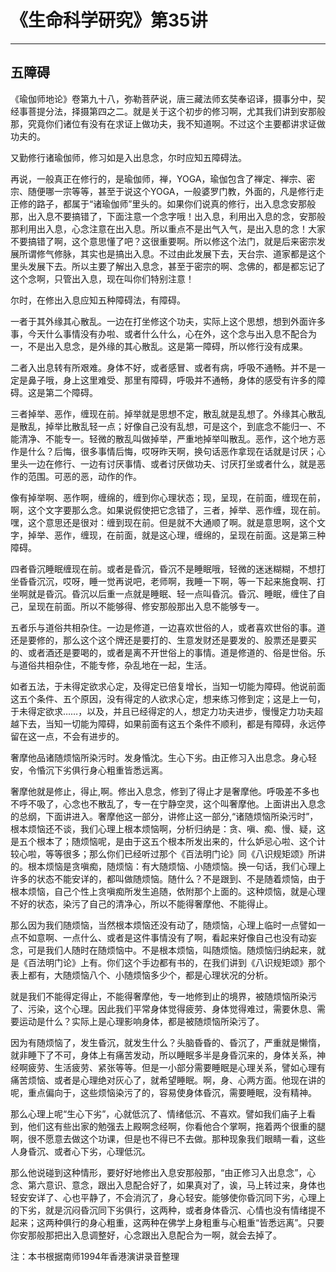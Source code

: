 # 《生命科学研究》第35讲

------

## 五障碍

《瑜伽师地论》卷第九十八，弥勒菩萨说，唐三藏法师玄奘奉诏译，摄事分中，契经事菩提分法，择摄第四之二。就是关于这个初步的修习啊，尤其我们讲到安那般那，究竟你们诸位有没有在求证上做功夫，我不知道啊。不过这个主要都讲求证做功夫的。

又勤修行诸瑜伽师，修习如是入出息念，尔时应知五障碍法。

再说，一般真正在修行的，是瑜伽师，禅，YOGA，瑜伽包含了禅定、禅宗、密宗、随便哪一宗等等，甚至于说这个YOGA，一般婆罗门教，外面的，凡是修行走正修的路子，都属于“诸瑜伽师”里头的。如果你们说真的修行，出入息念安那般那，出入息不要搞错了，下面注意一个念字哦！出入息，利用出入息的念，安那般那利用出入息，心念注意在出入息。所以重点不是出气入气，是出入息的念！大家不要搞错了啊，这个意思懂了吧？这很重要啊。所以修这个法门，就是后来密宗发展所谓修气修脉，其实也是搞出入息。不过由此发展下去，天台宗、道家都是这个里头发展下去。所以主要了解出入息念，甚至于密宗的啊、念佛的，都是都忘记了这个念啊，只管出入息，现在叫你们特别注意！

尔时，在修出入息应知五种障碍法，有障碍。

一者于其外缘其心散乱。一边在打坐修这个功夫，实际上这个思想，想到外面许多事，今天什么事情没有办啦、或者什么什么，心在外，这个念与出入息不配合为一，不是出入息念，是外缘的其心散乱。这是第一障碍，所以修行没有成果。

二者入出息转有所艰难。身体不好，或者感冒、或者有病，呼吸不通畅。并不是一定是鼻子哦，身上这里难受、那里有障碍，呼吸并不通畅，身体的感受有许多的障碍。这是第二个障碍。

三者掉举、恶作，缠现在前。掉举就是思想不定，散乱就是乱想了。外缘其心散乱是散乱，掉举比散乱轻一点；好像自己没有乱想，可是这个，到底念不能归一、不能清净、不能专一。轻微的散乱叫做掉举，严重地掉举叫散乱。恶作，这个地方恶作是什么？后悔，很多事情后悔，哎呀昨天啊，换句话恶作拿现在话就是讨厌；心里头一边在修行、一边有讨厌事情、或者讨厌做功夫、讨厌打坐或者什么，就是恶作的范围。可恶的恶，动作的作。

像有掉举啊、恶作啊，缠绵的，缠到你心理状态；现，呈现，在前面，缠现在前，啊，这个文字要那么念。如果说假使把它念错了，三者，掉举、恶作缠，现在前。嘿，这个意思还是很对：缠到现在前。但是就不大通顺了啊。就是意思啊，这个文字，掉举、恶作，缠现，在前面，就是这心理，缠绵的，呈现在前面。这是第三种障碍。

四者昏沉睡眠缠现在前。或者是昏沉，昏沉不是睡眠哦，轻微的迷迷糊糊，不想打坐昏昏沉沉，哎呀，睡一觉再说吧，老师啊，我睡一下啊，等一下起来施食啊、打坐啊就是昏沉。昏沉以后重一点就是睡眠、轻一点叫昏沉。昏沉、睡眠，缠住了自己，呈现在前面。所以不能够得、修安那般那出入息不能够专一。

五者乐与道俗共相杂住。一边是修道，一边喜欢世俗的人，或者喜欢世俗的事。道还是要修的，那么这个这个牌还是要打的、生意发财还是要发的、股票还是要买的、或者酒还是要喝的，或者是离不开世俗上的事情。道是修道的、俗是世俗。乐与道俗共相杂住，不能专修，杂乱地在一起，生活。

如者五法，于未得定欲求心定，及得定已倍复增长，当知一切能为障碍。他说前面这五个条件、五个原因，没有得定的人欲求心定，想来练习修到定；这是上一句，于未得定欲求……，以及，并且已经得定的人，想定力功夫进步，慢慢定力功夫超越下去，当知一切能为障碍，如果前面有这五个条件不顺利，都是有障碍，永远停留在这一点，不会有进步的。

奢摩他品诸随烦恼所染污时。发身惛沈。生心下劣。由正修习入出息念。身心轻安，令惛沉下劣俱行身心粗重皆悉远离。

奢摩他就是修止，得止,啊。修出入息念，修到了得止才是奢摩他。呼吸差不多也不呼不吸了，心念也不散乱了，专一在宁静空灵，这个叫奢摩他。上面讲出入息念的总纲，下面讲进入。奢摩他这一部分，讲修止这一部分,“诸随烦恼所染污时”，根本烦恼还不谈，我们心理上根本烦恼啊，分析归纳是：贪、嗔、痴、慢、疑，这是五个根本了；随烦恼呢，是由于这五个根本所发出来的，什么妒忌心啦、这个计较心啦，等等很多；那么你们已经听过那个《百法明门论》同《八识规矩颂》所讲的。根本烦恼是贪嗔痴，随烦恼：有大随烦恼、小随烦恼。换一句话，我们心理上许多的状态不能安详的，都叫做随烦恼。随什么？不是跟到、不是随着烦恼，由于根本烦恼，自己个性上贪嗔痴所发生追随，依附那个上面的。这种烦恼，就是心理不好的状态，染污了自己的清净心，所以不能得奢摩他、不能得止。

那么因为我们随烦恼，当然根本烦恼还没有动了，随烦恼，心理上临时一点譬如一点不如意啊、一点什么、或者是这件事情没有了啊，看起来好像自己也没有动妄念，可是我们人随时在随烦恼中。不是根本烦恼，叫随烦恼。随烦恼归纳起来，就是《百法明门论》上有。你们这个手边都有书的，在我们讲到《八识规矩颂》那个表上都有，大随烦恼八个、小随烦恼多少个，都是心理状况的分析。

就是我们不能得定得止，不能得奢摩他，专一地修到止的境界，被随烦恼所染污了、污染，这个心理。因此我们平常身体觉得疲劳、身体觉得难过，需要休息、需要运动是什么？实际上是心理影响身体，都是被随烦恼所染污了。

因为有随烦恼了，发生昏沉，就发生什么？头脑昏昏的、昏沉了，严重就是懒惰，就非睡下了不可，身体上有痛苦发动，所以睡眠多半是身昏沉来的，身体关系，神经啊疲劳、生活疲劳、紧张等等。但是一小部分需要睡眠是心理关系，譬如心理有痛苦烦恼、或者是心理绝对灰心了，就希望睡眠。啊，身、心两方面。他现在讲的呢，重点偏向于，这些烦恼染污了的，容易使身体昏沉，需要睡眠，没有精神。

那么心理上呢“生心下劣”，心就低沉了、情绪低沉、不喜欢。譬如我们庙子上看到，他们这有些出家的勉强去上殿啊念经啊，你看他合个掌啊，拖着两个很重的腿啊，很不愿意去做这个功课，但是也不得已不去做。那种现象我们眼睛一看，这些人身昏沉、或者心下劣，心理低沉。

那么他说碰到这种情形，要好好地修出入息安那般那，“由正修习入出息念”，心念、第六意识、意念，跟出入息配合好了，如果真对了，诶，马上转过来，身体也轻安安详了、心也平静了，不会消沉了，身心轻安。能够使你昏沉同下劣，心理上的下劣，就是沉闷昏沉同下劣俱行，这两种，或者身体昏沉、心情也没有情绪提不起来；这两种俱行的身心粗重，这两种在佛学上身粗重与心粗重“皆悉远离”。只要你安那般那把出入息调整好，心念跟出入息配合为一啊，就会去掉了。

注：本书根据南师1994年香港演讲录音整理

